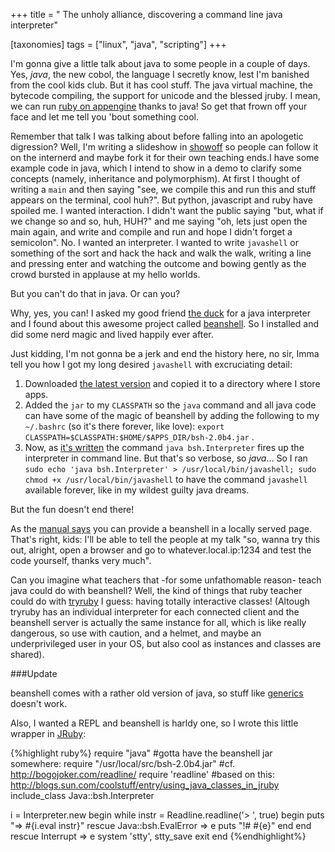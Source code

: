 +++
title = " The unholy alliance, discovering a command line java interpreter"

[taxonomies]
tags =  ["linux", "java", "scripting"]
+++

I'm gonna give a little talk about java to some people in a couple of days. Yes, *java*, the new cobol, the language I secretly know, lest I'm banished from the cool kids club. But it has cool stuff. The java virtual machine, the bytecode compiling, the support for unicode and the blessed jruby. I mean, we can run [ruby on appengine](http://code.google.com/p/appengine-jruby/) thanks to java! So get that frown off your face and let me tell you 'bout something cool.

<!-- more -->


Remember that talk I was talking about before falling into an apologetic digression? Well, I'm writing a slideshow in [showoff](http://github.com/schacon/showoff) so people can follow it on the internerd and maybe fork it for their own teaching ends.I have some example code in java, which I intend to show in a demo to clarify some concepts (namely, inheritance and polymorphism). At first I thought of writing a `main` and then saying "see, we compile this and run this and stuff appears on the terminal, cool huh?". But python, javascript and ruby have spoiled me. I wanted interaction. I didn't want the public saying "but, what if we change so and so, huh, HUH?" and me saying "oh, lets just open the main again, and write and compile and run and hope I didn't forget a semicolon". No. I wanted an interpreter. I wanted to write `javashell` or something of the sort and hack the hack and walk the walk, writing a line and pressing enter and watching the outcome and bowing gently as the crowd bursted in applause at my hello worlds.

But you can't do that in java. Or can you?

Why, yes, you can! I asked my good friend [the duck](http://duckduckgo.com) for a java interpreter and I found about this awesome project called [beanshell](http://www.beanshell.org/). So I installed and did some nerd magic and lived happily ever after.

Just kidding, I'm not gonna be a jerk and end the history here, no sir, Imma tell you how I got my long desired `javashell` with excruciating detail:

1. Downloaded [the latest version](http://www.beanshell.org/download.html) and copied it to a directory where I store apps.
2. Added the `jar` to my `CLASSPATH` so the `java` command and all java code can have some of the magic of beanshell by adding the following to my `~/.bashrc` (so it's there forever, like love): `export CLASSPATH=$CLASSPATH:$HOME/$APPS_DIR/bsh-2.0b4.jar` .
3. Now, as [it's written](http://www.beanshell.org/manual/bshmanual.html#Download_and_Run_BeanShell) the command `java bsh.Interpreter` fires up the interpreter in command line. But that's so verbose, so *java*... So I ran `sudo echo 'java bsh.Interpreter' > /usr/local/bin/javashell; sudo chmod +x /usr/local/bin/javashell` to have the command `javashell` available forever, like in my wildest guilty java dreams.

But the fun doesn't end there!

As the [manual says](http://www.beanshell.org/manual/bshmanual.html#Remote_Server_Mode) you can provide a beanshell in a locally served page. That's right, kids: I'll be able to tell the people at my talk "so, wanna try this out, alright, open a browser and go to whatever.local.ip:1234 and test the code yourself, thanks very much". 

Can you imagine what teachers that -for some unfathomable reason- teach java could do with beanshell? Well, the kind of things that ruby teacher could do with [tryruby](http://tryruby.org/) I guess: having totally interactive classes! (Altough tryruby has an individual interpreter for each connected client and the beanshell server is actually the same instance for all, which is like really dangerous, so use with caution, and a helmet, and maybe an underprivileged user in your OS, but also cool as instances and classes are shared).

###Update

beanshell comes with a rather old version of java, so stuff like [generics](http://download.oracle.com/javase/tutorial/java/generics/index.html) doesn't work.

Also, I wanted a REPL and beanshell is harldy one, so I wrote this little wrapper in [JRuby](http://www.jruby.org/):

{%highlight ruby%}
require "java"
#gotta have the beanshell jar somewhere:
require "/usr/local/src/bsh-2.0b4.jar"
#cf. http://bogojoker.com/readline/
require 'readline'
#based on this: http://blogs.sun.com/coolstuff/entry/using_java_classes_in_jruby
include_class Java::bsh.Interpreter

i = Interpreter.new
begin
    while instr = Readline.readline('> ', true)
        begin
            puts "=> #{i.eval instr}"
        rescue Java::bsh.EvalError => e
            puts "!# #{e}"
        end
    end
rescue Interrupt => e
    system 'stty', stty_save
    exit
end
{%endhighlight%}
